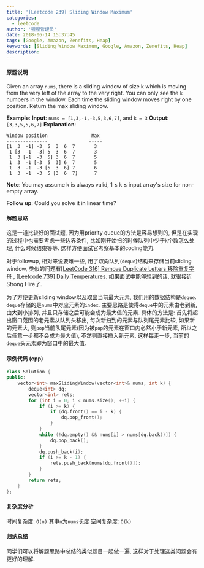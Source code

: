 ```yaml
---
title: '[Leetcode 239] Sliding Window Maximum'
categories:
  - leetcode
author: '猩猩管理员'
date: 2018-06-14 15:37:45
tags: [Google, Amazon, Zenefits, Heap]
keywords: [Sliding Window Maximum, Google, Amazon, Zenefits, Heap]
description:
---
```

#### 原题说明
Given an array `nums`, there is a sliding window of size k which is moving from the very left of the array to the very right. You can only see the `k` numbers in the window. Each time the sliding window moves right by one position. Return the max sliding window.

**Example**:
**Input**: `nums = [1,3,-1,-3,5,3,6,7]`, and `k = 3`
**Output**: `[3,3,5,5,6,7]`
**Explanation**: 
```
Window position                Max
---------------               -----
[1  3  -1] -3  5  3  6  7       3
 1 [3  -1  -3] 5  3  6  7       3
 1  3 [-1  -3  5] 3  6  7       5
 1  3  -1 [-3  5  3] 6  7       5
 1  3  -1  -3 [5  3  6] 7       6
 1  3  -1  -3  5 [3  6  7]      7
```
**Note**: 
You may assume k is always valid, 1 ≤ k ≤ input array's size for non-empty array.

**Follow up**:
Could you solve it in linear time?

#### 解题思路
这是一道比较好的面试题, 因为用priority queue的方法是容易想到的, 但是在实现的过程中也需要考虑一些边界条件, 比如刚开始扫的时候队列中少于`k`个数怎么处理, 什么时候结束等等. 这样方便面试官考察基本的coding能力.

对于followup, 相对来说要难一些, 用了双向队列(`deque`)结构来存储当前sliding window, 类似的问题有[[LeetCode 316] Remove Duplicate Letters 移除重复字母](/Leetcode-316-Remove-Duplicate-Letters)
, [[Leetcode 739] Daily Temperatures](/Leetcode-739-Daily-Temperatures). 如果面试中能够想到的话, 就很接近Strong Hire了.

为了方便更新sliding window以及取出当前最大元素, 我们用的数据结构是`deque`. `deque`存储的是`nums`中对应元素的`index`. 主要思路是使得`deque`中的元素由老到新, 由大到小排列, 并且只存储之后可能会成为最大值的元素. 具体的方法是: 首先将超出窗口范围的老元素从队列头移出, 每次新扫到的元素与队列尾元素比较, 如果新的元素大, 则`pop`当前队尾元素(因为被`pop`的元素在窗口内必然小于新元素, 所以之后任意一步都不会成为最大值), 不然则直接插入新元素. 这样每走一步, 当前的`deque`头元素即为窗口中的最大值.

#### 示例代码 (cpp)
```cpp
class Solution {
public:
    vector<int> maxSlidingWindow(vector<int>& nums, int k) {
        deque<int> dq;
        vector<int> rets;
        for (int i = 0; i < nums.size(); ++i) {
            if (i >= k) {
                if (dq.front() == i - k) {
                    dq.pop_front();
                }
            }
            while (!dq.empty() && nums[i] > nums[dq.back()]) {
                dq.pop_back();
            }
            dq.push_back(i);
            if (i >= k - 1) {
                rets.push_back(nums[dq.front()]);
            }
        }
        return rets;
    }
};
```

#### 复杂度分析
时间复杂度: `O(n)` 其中`n`为`nums`长度
空间复杂度: `O(k)`

#### 归纳总结
同学们可以将解题思路中总结的类似题目一起做一遍, 这样对于处理这类问题会有更好的理解.